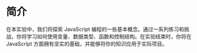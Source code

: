 # 简介

在本实验中，我们将探索 JavaScript 编程的一些基本概念。通过一系列练习和挑战，你将学习如何使用变量、数据类型、函数和控制结构。在实验结束时，你将在 JavaScript 方面拥有坚实的基础，并能够将你的知识应用于实际项目。
